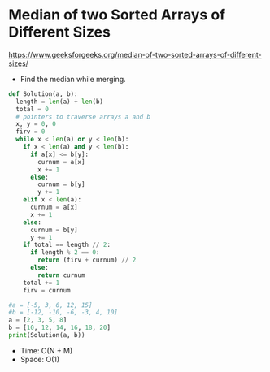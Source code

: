 # Median of two Sorted Arrays of Different Sizes

https://www.geeksforgeeks.org/median-of-two-sorted-arrays-of-different-sizes/

* Find the median while merging.

```python
def Solution(a, b):
  length = len(a) + len(b)
  total = 0
  # pointers to traverse arrays a and b
  x, y = 0, 0
  firv = 0
  while x < len(a) or y < len(b):
    if x < len(a) and y < len(b):
      if a[x] <= b[y]:
        curnum = a[x]
        x += 1
      else:
        curnum = b[y]
        y += 1
    elif x < len(a):
      curnum = a[x]
      x += 1
    else:
      curnum = b[y]
      y += 1
    if total == length // 2:
      if length % 2 == 0:
        return (firv + curnum) // 2
      else:
        return curnum
    total += 1
    firv = curnum

#a = [-5, 3, 6, 12, 15]
#b = [-12, -10, -6, -3, 4, 10]
a = [2, 3, 5, 8]
b = [10, 12, 14, 16, 18, 20]
print(Solution(a, b))
```

* Time: O(N + M)
* Space: O(1)
